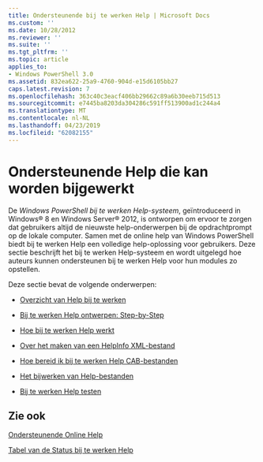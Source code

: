 ```yaml
---
title: Ondersteunende bij te werken Help | Microsoft Docs
ms.custom: ''
ms.date: 10/28/2012
ms.reviewer: ''
ms.suite: ''
ms.tgt_pltfrm: ''
ms.topic: article
applies_to:
- Windows PowerShell 3.0
ms.assetid: 832ea622-25a9-4760-904d-e15d6105bb27
caps.latest.revision: 7
ms.openlocfilehash: 363c40c3eacf406bb29662c89a6b30eeb715d513
ms.sourcegitcommit: e7445ba8203da304286c591ff513900ad1c244a4
ms.translationtype: MT
ms.contentlocale: nl-NL
ms.lasthandoff: 04/23/2019
ms.locfileid: "62082155"
---
```

# <a name="supporting-updatable-help"></a>Ondersteunende Help die kan worden bijgewerkt

De *Windows PowerShell bij te werken Help-systeem*, geïntroduceerd in Windows® 8 en Windows Server® 2012, is ontworpen om ervoor te zorgen dat gebruikers altijd de nieuwste help-onderwerpen bij de opdrachtprompt op de lokale computer. Samen met de online help van Windows PowerShell biedt bij te werken Help een volledige help-oplossing voor gebruikers. Deze sectie beschrijft het bij te werken Help-systeem en wordt uitgelegd hoe auteurs kunnen ondersteunen bij te werken Help voor hun modules zo opstellen.

Deze sectie bevat de volgende onderwerpen:

- [Overzicht van Help bij te werken](./updatable-help-overview.md)

- [Bij te werken Help ontwerpen: Step-by-Step](./updatable-help-authoring-step-by-step.md)

- [Hoe bij te werken Help werkt](./how-updatable-help-works.md)

- [Over het maken van een HelpInfo XML-bestand](./how-to-create-a-helpinfo-xml-file.md)

- [Hoe bereid ik bij te werken Help CAB-bestanden](./how-to-prepare-updatable-help-cab-files.md)

- [Het bijwerken van Help-bestanden](./how-to-update-help-files.md)

- [Bij te werken Help testen](./how-to-test-updatable-help.md)

## <a name="see-also"></a>Zie ook

[Ondersteunende Online Help](./supporting-online-help.md)

[Tabel van de Status bij te werken Help](https://www.microsoft.com/en-us/itpro/windows)